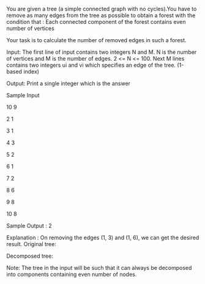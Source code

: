 You are given a tree (a simple connected graph with no cycles).You have to remove as many edges from the tree as possible to obtain a forest with the condition that : Each connected component of the forest contains even number of vertices

Your task is to calculate the number of removed edges in such a forest.

Input:
The first line of input contains two integers N and M. N is the number of vertices and M is the number of edges. 2 <= N <= 100. 
Next M lines contains two integers ui and vi which specifies an edge of the tree. (1-based index)

Output:
Print a single integer which is the answer

Sample Input 

10 9

2 1

3 1

4 3

5 2

6 1

7 2

8 6

9 8

10 8 
 
Sample Output :
2
 
Explanation : On removing the edges (1, 3) and (1, 6), we can get the desired result.
Original tree: 


Decomposed tree:


Note: The tree in the input will be such that it can always be decomposed into components containing even number of nodes. 